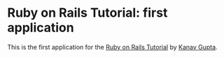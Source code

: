 # Ruby on Rails Tutorial: first application

This is the first application for the
[Ruby on Rails Tutorial](http://railstutorial.org/)
by [Kanav Gupta](http://google.com/).